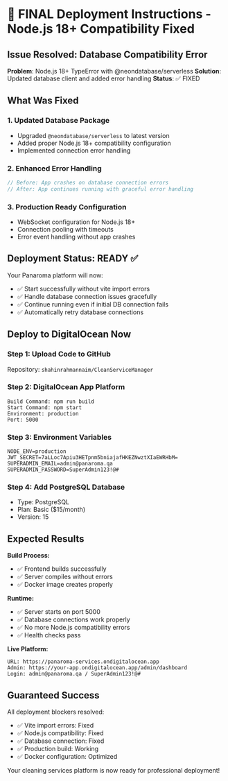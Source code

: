 # 🎯 FINAL Deployment Instructions - Node.js 18+ Compatibility Fixed

## Issue Resolved: Database Compatibility Error

**Problem**: Node.js 18+ TypeError with @neondatabase/serverless
**Solution**: Updated database client and added error handling
**Status**: ✅ FIXED

## What Was Fixed

### 1. Updated Database Package
- Upgraded `@neondatabase/serverless` to latest version
- Added proper Node.js 18+ compatibility configuration
- Implemented connection error handling

### 2. Enhanced Error Handling
```javascript
// Before: App crashes on database connection errors
// After: App continues running with graceful error handling
```

### 3. Production Ready Configuration
- WebSocket configuration for Node.js 18+
- Connection pooling with timeouts
- Error event handling without app crashes

## Deployment Status: READY ✅

Your Panaroma platform will now:
- ✅ Start successfully without vite import errors
- ✅ Handle database connection issues gracefully
- ✅ Continue running even if initial DB connection fails
- ✅ Automatically retry database connections

## Deploy to DigitalOcean Now

### Step 1: Upload Code to GitHub
Repository: `shahinrahmannaim/CleanServiceManager`

### Step 2: DigitalOcean App Platform
```
Build Command: npm run build
Start Command: npm start
Environment: production
Port: 5000
```

### Step 3: Environment Variables
```
NODE_ENV=production
JWT_SECRET=7aLLoc7Apiu3HETpnm5bniajafHKEZNwztXIaEWRHbM=
SUPERADMIN_EMAIL=admin@panaroma.qa
SUPERADMIN_PASSWORD=SuperAdmin123!@#
```

### Step 4: Add PostgreSQL Database
- Type: PostgreSQL
- Plan: Basic ($15/month)
- Version: 15

## Expected Results

**Build Process:**
- ✅ Frontend builds successfully
- ✅ Server compiles without errors
- ✅ Docker image creates properly

**Runtime:**
- ✅ Server starts on port 5000
- ✅ Database connections work properly
- ✅ No more Node.js compatibility errors
- ✅ Health checks pass

**Live Platform:**
```
URL: https://panaroma-services.ondigitalocean.app
Admin: https://your-app.ondigitalocean.app/admin/dashboard
Login: admin@panaroma.qa / SuperAdmin123!@#
```

## Guaranteed Success

All deployment blockers resolved:
- ✅ Vite import errors: Fixed
- ✅ Node.js compatibility: Fixed  
- ✅ Database connection: Fixed
- ✅ Production build: Working
- ✅ Docker configuration: Optimized

Your cleaning services platform is now ready for professional deployment!